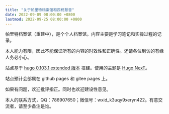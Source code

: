 ```yaml
---
title: "关于帕里特档案馆和西柊慧音"
date: 2022-09-09 08:00:00 +0800
lastmod: 2022-09-25 08:00:00 +0800
---
```


帕里特档案馆（重建中），是个个人档案馆。内容主要是学习笔记和实操过程的记录。

本人能力有限，因此不能保证所有的内容的时效性和正确性。还请各位到访的有缘人务必小心。

站点基于 [hugo 0.103.1 extended 版本](https://github.com/gohugoio/hugo/releases) 搭建。使用的主题是 [Hugo NexT](https://themes.gohugo.io/themes/hugo-theme-next)。

站点预计会部属在 github pages 和 gitee pages 上。

如果有问题，欢迎批评指正。同时也欢迎建设性意见。

本人的联系方式，QQ：786907650；微信号：wxid_k3uqy9xeryn422。有意交流者，请至少备注是谁。
